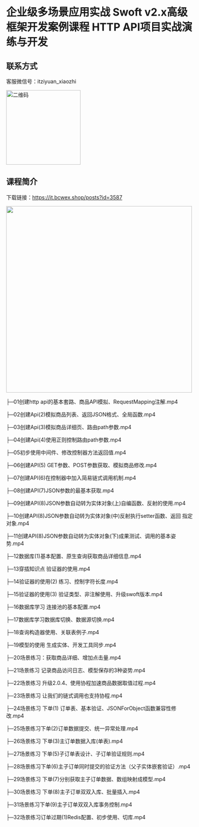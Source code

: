 # 企业级多场景应用实战 Swoft v2.x高级框架开发案例课程 HTTP API项目实战演练与开发

## 联系方式

客服微信号：itziyuan_xiaozhi

<img src="https://ziyuanyun.oss-cn-guangzhou.aliyuncs.com/common/20240614073449/666b82192834a.jpg" width="200" height="200" alt="二维码">

## 课程简介

下载链接：https://it.bcwex.shop/posts?id=3587

<img src="https://ziyuanyun.oss-cn-guangzhou.aliyuncs.com/yun/20240515185230/664493ee8d09a.jpg" width="500" alt="">

  

 ├─01创建http api的基本套路、商品API模拟、RequestMapping注解.mp4

 ├─02创建Api(2)模拟商品列表、返回JSON格式、全局函数.mp4

 ├─03创建Api(3)模拟商品详细页、路由path参数.mp4

 ├─04创建Api(4)使用正则控制路由path参数.mp4

 ├─05初步使用中间件、修改控制器方法返回值.mp4

 ├─06创建API(5) GET参数、POST参数获取、模拟商品修改.mp4

 ├─07创建API(6)在控制器中加入简易链式调用机制.mp4

 ├─08创建API(7)JSON参数的最基本获取.mp4

 ├─09创建API(8)JSON参数自动转为实体对象(上)自编函数、反射的使用.mp4

 ├─10创建API(8)JSON参数自动转为实体对象(中)反射执行setter函数、返回 指定对象.mp4

 ├─11创建API(8)JSON参数自动转为实体对象(下)成果测试、调用的基本姿势.mp4

 ├─12数据库(1)基本配置、原生查询获取商品详细信息.mp4

 ├─13穿插知识点 验证器的使用.mp4

 ├─14验证器的使用(2) 练习、控制字符长度.mp4

 ├─15验证器的使用(3) 验证类型、非注解使用、升级swoft版本.mp4

 ├─16数据库学习 连接池的基本配置.mp4

 ├─17数据库学习数据库切换、数据源切换.mp4

 ├─18查询构造器使用、关联表例子.mp4

 ├─19模型的使用 生成实体、开发工具同步.mp4

 ├─20场景练习：获取商品详细、增加点击量.mp4

 ├─21场景练习 记录商品访问日志、模型保存的3种姿势.mp4

 ├─22场景练习 升级2.0.4、使用协程加速商品数据取值过程.mp4

 ├─23场景练习 让我们的链式调用也支持协程.mp4

 ├─24场景练习 下单(1) 订单表、基本验证、JSONForObject函数兼容性修改.mp4

 ├─25场景练习下单(2)订单数据提交、统一异常处理.mp4

 ├─26场景练习 下单(3)主订单数据入库(单表).mp4

 ├─27场景练习 下单(5)子订单表设计、子订单验证规则.mp4

 ├─28场景练习下单(6)主子订单同时提交的验证方法（父子实体嵌套验证）.mp4

 ├─29场景练习 下单(7)分别获取主子订单数据、数组映射成模型.mp4

 ├─30场景练习 下单(8)主子订单双双入库、批量插入.mp4

 ├─31场景练习下单(9)主子订单双双入库事务控制.mp4

 ├─32场景练习订单过期(1)Redis配置、初步使用、切库.mp4

  